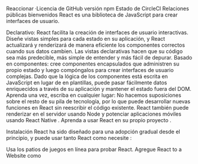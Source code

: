 Reaccionar ·Licencia de GitHub versión npm Estado de CircleCI Relaciones públicas bienvenidos
React es una biblioteca de JavaScript para crear interfaces de usuario.

Declarativo: React facilita la creación de interfaces de usuario interactivas. Diseñe vistas simples para cada estado en su aplicación, y React actualizará y renderizará de manera eficiente los componentes correctos cuando sus datos cambien. Las vistas declarativas hacen que su código sea más predecible, más simple de entender y más fácil de depurar.
Basado en componentes: cree componentes encapsulados que administren su propio estado y luego compóngalos para crear interfaces de usuario complejas. Dado que la lógica de los componentes está escrita en JavaScript en lugar de en plantillas, puede pasar fácilmente datos enriquecidos a través de su aplicación y mantener el estado fuera del DOM.
Aprenda una vez, escriba en cualquier lugar: No hacemos suposiciones sobre el resto de su pila de tecnología, por lo que puede desarrollar nuevas funciones en React sin reescribir el código existente. React también puede renderizar en el servidor usando Node y potenciar aplicaciones móviles usando React Native .
Aprenda a usar React en su propio proyecto .

Instalación
React ha sido diseñado para una adopción gradual desde el principio, y puede usar tanto React como necesite :

Usa los patios de juegos en línea para probar React.
Agregue React to a Website como <script>etiqueta en un minuto.
Cree una nueva aplicación React si está buscando una poderosa cadena de herramientas de JavaScript.
Puede usar React como una <script>etiqueta de un CDN o como un reactpaquete en npm .

Documentación
Puede encontrar la documentación de React en el sitio web .

Consulte la página de introducción para obtener una descripción general rápida.

La documentación se divide en varias secciones:

Tutorial
Conceptos principales
Guías avanzadas
Referencia de API
Dónde obtener soporte
Guía contribuyente
Puede mejorarlo enviando solicitudes de extracción a este repositorio .

Ejemplos de
Tenemos varios ejemplos en el sitio web . Aquí está el primero para comenzar:

function  HelloMessage ( { nombre } )  { 
  return  < div > Hola { nombre } < / div > ; 
}

ReactDOM . render ( 
  < HelloMessage  name = "Taylor"  / > , 
  document . getElementById ( 'contenedor' ) 
) ;
Este ejemplo representará "Hello Taylor" en un contenedor en la página.

Notará que usamos una sintaxis similar a HTML; lo llamamos JSX . JSX no es necesario para usar React, pero hace que el código sea más legible y escribirlo se siente como escribir HTML. Si está utilizando React como <script>etiqueta, lea esta sección sobre la integración de JSX; de lo contrario, las cadenas de herramientas de JavaScript recomendadas lo manejan automáticamente.

Contribuyendo
El propósito principal de este repositorio es continuar evolucionando el núcleo de React, haciéndolo más rápido y fácil de usar. El desarrollo de React ocurre al aire libre en GitHub, y estamos agradecidos con la comunidad por contribuir con correcciones de errores y mejoras. Lea a continuación para saber cómo puede participar en la mejora de React.

Código de conducta
Facebook ha adoptado un Código de conducta que esperamos que cumplan los participantes del proyecto. Lea el texto completo para comprender qué acciones se tolerarán y cuáles no.

Guía contribuyente
Lea nuestra guía de contribución para conocer nuestro proceso de desarrollo, cómo proponer correcciones de errores y mejoras, y cómo construir y probar sus cambios en React.

Buenos primeros números
Para ayudarlo a mojarse los pies y familiarizarse con nuestro proceso de contribución, tenemos una lista de buenos primeros números que contienen errores que tienen un alcance relativamente limitado. Este es un gran lugar para comenzar.

Licencia
React tiene licencia del MIT .
